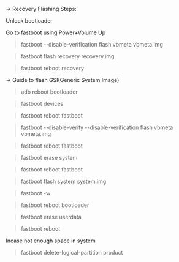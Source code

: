 

-> Recovery Flashing Steps:

Unlock bootloader

Go to fastboot using Power+Volume Up 

> fastboot --disable-verification flash vbmeta vbmeta.img

> fastboot flash recovery recovery.img

> fastboot reboot recovery


-> Guide to flash GSI(Generic System Image)

>adb reboot bootloader 

>fastboot devices

>fastboot reboot fastboot

>fastboot --disable-verity --disable-verification flash vbmeta vbmeta.img

>fastboot reboot fastboot

>fastboot erase system

>fastboot reboot fastboot

>fastboot flash system system.img 

>fastboot -w

>fastboot reboot bootloader

>fastboot erase userdata

>fastboot reboot

Incase not enough space in system

> fastboot delete-logical-partition product
